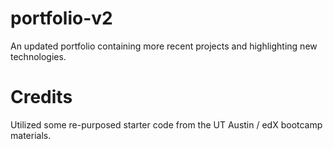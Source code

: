 # portfolio-v2
An updated portfolio containing more recent projects and highlighting new technologies. 

# Credits
Utilized some re-purposed starter code from the UT Austin / edX bootcamp materials. 
